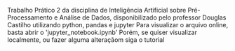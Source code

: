 Trabalho Prático 2 da disciplina de Inteligência Artificial sobre Pré-Processamento e Análise de Dados, disponibilizado pelo professor Douglas Castilho utilizando python, pandas e jupyter
Para visualizar o arquivo online, basta abrir o 'jupyter_notebook.ipynb'
Porém, se quiser visualizar localmente, ou fazer alguma alteraçãom siga o tutorial
